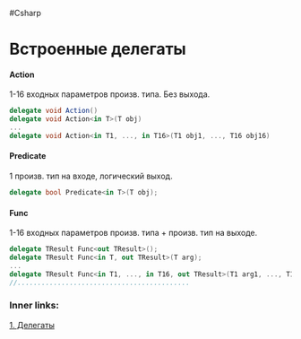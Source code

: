 #Csharp

# Встроенные делегаты

#### Action
1-16 входных параметров произв. типа. Без выхода.

```csharp
delegate void Action()
delegate void Action<in T>(T obj)
...
delegate void Action<in T1, ..., in T16>(T1 obj1, ..., T16 obj16)
```

#### Predicate
1 произв. тип на входе, логический выход.

```csharp
delegate bool Predicate<in T>(T obj);
```

#### Func
1-16 входных параметров произв. типа + произв. тип на выходе.

```csharp
delegate TResult Func<out TResult>();
delegate TResult Func<in T, out TResult>(T arg);
...
delegate TResult Func<in T1, ..., in T16, out TResult>(T1 arg1, ..., T16 arg16);
//...........................................
```


### Inner links:
[1. Делегаты](1.%20Languages/C-sharp/0.%20Введение/3.%20Делегаты/1.%20Делегаты.md)
